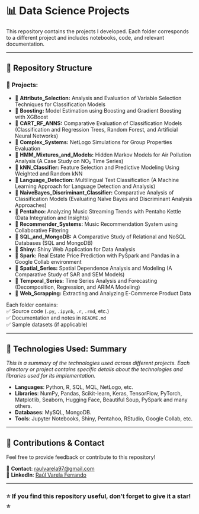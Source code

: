 # 📊 Data Science Projects  

This repository contains the projects I developed. Each folder corresponds to a different project and includes notebooks, code, and relevant documentation.  

---

## 📂 **Repository Structure**  

### 📂 **Projects:**  

- 📁 **Attribute_Selection:** Analysis and Evaluation of Variable Selection Techniques for Classification Models  
- 📁 **Boosting:** Model Estimation using Boosting and Gradient Boosting with XGBoost  
- 📁 **CART_RF_ANNS:** Comparative Evaluation of Classification Models (Classification and Regression Trees, Random Forest, and Artificial Neural Networks)  
- 📁 **Complex_Systems:** NetLogo Simulations for Group Properties Evaluation  
- 📁 **HMM_Mixtures_and_Models:** Hidden Markov Models for Air Pollution Analysis (A Case Study on NO₂ Time Series)  
- 📁 **kNN_Classifier:** Feature Selection and Predictive Modeling Using Weighted and Random kNN  
- 📁 **Language_Detection:** Multilingual Text Classification (A Machine Learning Approach for Language Detection and Analysis)  
- 📁 **NaiveBayes_Discriminant_Classifier:** Comparative Analysis of Classification Models (Evaluating Naïve Bayes and Discriminant Analysis Approaches)  
- 📁 **Pentahoo:** Analyzing Music Streaming Trends with Pentaho Kettle (Data Integration and Insights)  
- 📁 **Recommender_Systems:** Music Recommendation System using Collaborative Filtering
- 📁 **SQL_and_MongoDB:** A Comparative Study of Relational and NoSQL Databases (SQL and MongoDB)  
- 📁 **Shiny:** Shiny Web Application for Data Analysis  
- 📁 **Spark:** Real Estate Price Prediction with PySpark and Pandas in a Google Collab environment
- 📁 **Spatial_Series:** Spatial Dependence Analysis and Modeling (A Comparative Study of SAR and SEM Models)  
- 📁 **Temporal_Series:** Time Series Analysis and Forecasting (Decomposition, Regression, and ARIMA Modeling)  
- 📁 **Web_Scrapping:** Extracting and Analyzing E-Commerce Product Data  

Each folder contains:  
✅ Source code (`.py`, `.ipynb`, `.r`, `.rmd`, etc.)  
✅ Documentation and notes in `README.md`  
✅ Sample datasets (if applicable)  

---

## 🚀 **Technologies Used: Summary**  

*This is a summary of the technologies used across different projects. Each directory or project contains specific details about the technologies and libraries used for its implementation.*

- **Languages**: Python, R, SQL, MQL, NetLogo, etc.
- **Libraries**: NumPy, Pandas, Scikit-learn, Keras, TensorFlow, PyTorch, Matplotlib, Seaborn, Hugging Face, Beautiful Soup, PySpark and many others.
- **Databases**: MySQL, MongoDB.
- **Tools**: Jupyter Notebooks, Shiny, Pentahoo, RStudio, Google Collab, etc.

---

## 🤝 **Contributions & Contact**  
Feel free to provide feedback or contribute to this repository!  

📩 **Contact**: [raulvarela97@gmail.com](mailto:raulvarela97@gmail.com)  
💼 **LinkedIn**: [Raúl Varela Ferrando](https://www.linkedin.com/in/ra%C3%BAl-varela-ferrando-82331421b/)  

---

### ⭐ **If you find this repository useful, don’t forget to give it a star!** ⭐
